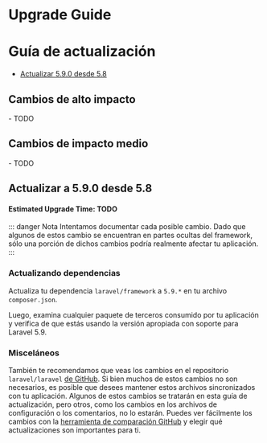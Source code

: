 # Upgrade Guide
# Guía de actualización

- [Actualizar 5.9.0 desde 5.8](#upgrade-5.9.0)

<a name="high-impact-changes"></a>
## Cambios de alto impacto

<div class="content-list" markdown="1">
- TODO
</div>

<a name="medium-impact-changes"></a>
## Cambios de impacto medio

<div class="content-list" markdown="1">
- TODO
</div>

<a name="upgrade-5.9.0"></a>
## Actualizar a 5.9.0 desde 5.8

#### Estimated Upgrade Time: TODO

::: danger Nota
Intentamos documentar cada posible cambio. Dado que algunos de estos cambio se encuentran en partes ocultas del framework, sólo una porción de dichos cambios podría realmente afectar tu aplicación.
:::

<a name="updating-dependencies"></a>
### Actualizando dependencias

Actualiza tu dependencia `laravel/framework` a `5.9.*` en tu archivo `composer.json`.

Luego, examina cualquier paquete de terceros consumido por tu aplicación y verifica de que estás usando la versión apropiada con soporte para Laravel 5.9.

<a name="miscellaneous"></a>
### Misceláneos 

También te recomendamos que veas los cambios en el repositorio `laravel/laravel` [de GitHub](https://github.com/laravel/laravel). Si bien muchos de estos cambios no son necesarios, es posible que desees mantener estos archivos sincronizados con tu aplicación. Algunos de estos cambios se tratarán en esta guía de actualización, pero otros, como los cambios en los archivos de configuración o los comentarios, no lo estarán. Puedes ver fácilmente los cambios con la [herramienta de comparación GitHub](https://github.com/laravel/laravel/compare/5.7...master) y elegir qué actualizaciones son importantes para ti.